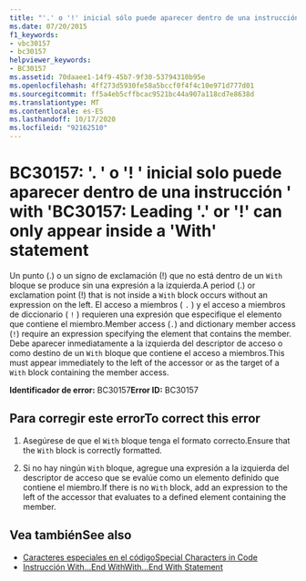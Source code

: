 ```yaml
---
title: "'.' o '!' inicial sólo puede aparecer dentro de una instrucción 'With'"
ms.date: 07/20/2015
f1_keywords:
- vbc30157
- bc30157
helpviewer_keywords:
- BC30157
ms.assetid: 70daaee1-14f9-45b7-9f30-53794310b95e
ms.openlocfilehash: 4ff273d5930fe58a5bccf0f4f4c10e971d777d01
ms.sourcegitcommit: ff5a4eb5cffbcac9521bc44a907a118cd7e8638d
ms.translationtype: MT
ms.contentlocale: es-ES
ms.lasthandoff: 10/17/2020
ms.locfileid: "92162510"
---
```

# <a name="bc30157-leading--or--can-only-appear-inside-a-with-statement"></a><span data-ttu-id="4bcb7-102">BC30157: '. ' o '! ' inicial solo puede aparecer dentro de una instrucción ' with '</span><span class="sxs-lookup"><span data-stu-id="4bcb7-102">BC30157: Leading '.' or '!' can only appear inside a 'With' statement</span></span>

<span data-ttu-id="4bcb7-103">Un punto (.) o un signo de exclamación (!) que no está dentro de un `With` bloque se produce sin una expresión a la izquierda.</span><span class="sxs-lookup"><span data-stu-id="4bcb7-103">A period (.) or exclamation point (!) that is not inside a `With` block occurs without an expression on the left.</span></span> <span data-ttu-id="4bcb7-104">El acceso a miembros ( `.` ) y el acceso a miembros de diccionario ( `!` ) requieren una expresión que especifique el elemento que contiene el miembro.</span><span class="sxs-lookup"><span data-stu-id="4bcb7-104">Member access (`.`) and dictionary member access (`!`) require an expression specifying the element that contains the member.</span></span> <span data-ttu-id="4bcb7-105">Debe aparecer inmediatamente a la izquierda del descriptor de acceso o como destino de un `With` bloque que contiene el acceso a miembros.</span><span class="sxs-lookup"><span data-stu-id="4bcb7-105">This must appear immediately to the left of the accessor or as the target of a `With` block containing the member access.</span></span>

 <span data-ttu-id="4bcb7-106">**Identificador de error:** BC30157</span><span class="sxs-lookup"><span data-stu-id="4bcb7-106">**Error ID:** BC30157</span></span>

## <a name="to-correct-this-error"></a><span data-ttu-id="4bcb7-107">Para corregir este error</span><span class="sxs-lookup"><span data-stu-id="4bcb7-107">To correct this error</span></span>

1. <span data-ttu-id="4bcb7-108">Asegúrese de que el `With` bloque tenga el formato correcto.</span><span class="sxs-lookup"><span data-stu-id="4bcb7-108">Ensure that the `With` block is correctly formatted.</span></span>

2. <span data-ttu-id="4bcb7-109">Si no hay ningún `With` bloque, agregue una expresión a la izquierda del descriptor de acceso que se evalúe como un elemento definido que contiene el miembro.</span><span class="sxs-lookup"><span data-stu-id="4bcb7-109">If there is no `With` block, add an expression to the left of the accessor that evaluates to a defined element containing the member.</span></span>

## <a name="see-also"></a><span data-ttu-id="4bcb7-110">Vea también</span><span class="sxs-lookup"><span data-stu-id="4bcb7-110">See also</span></span>

- [<span data-ttu-id="4bcb7-111">Caracteres especiales en el código</span><span class="sxs-lookup"><span data-stu-id="4bcb7-111">Special Characters in Code</span></span>](../../programming-guide/program-structure/special-characters-in-code.md)
- [<span data-ttu-id="4bcb7-112">Instrucción With...End With</span><span class="sxs-lookup"><span data-stu-id="4bcb7-112">With...End With Statement</span></span>](../statements/with-end-with-statement.md)
